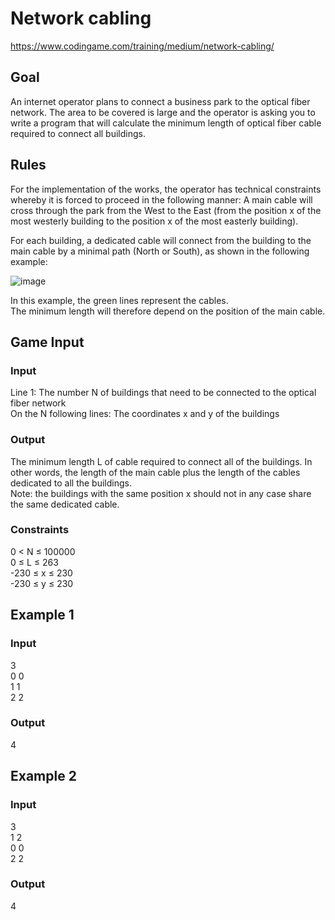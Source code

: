 # Network cabling
https://www.codingame.com/training/medium/network-cabling/

## Goal
An internet operator plans to connect a business park to the optical fiber network. The area to be covered is large and the operator is asking you to write a program that will calculate the minimum length of optical fiber cable required to connect all buildings.

## Rules
For the implementation of the works, the operator has technical constraints whereby it is forced to proceed in the following manner:
A main cable will cross through the park from the West to the East (from the position x of the most westerly building to the position x of the most easterly building).

For each building, a dedicated cable will connect from the building to the main cable by a minimal path (North or South), as shown in the following example:
 
![image](https://user-images.githubusercontent.com/91319870/214087717-3a61d231-e668-42b4-bc9f-df920cb2afed.png)

In this example, the green lines represent the cables. <br>
The minimum length will therefore depend on the position of the main cable.

## Game Input
### Input
Line 1: The number N of buildings that need to be connected to the optical fiber network <br>
On the N following lines: The coordinates x and y of the buildings

### Output
The minimum length L of cable required to connect all of the buildings. In other words, the length of the main cable plus the length of the cables dedicated to all the buildings. <br>
Note: the buildings with the same position x should not in any case share the same dedicated cable.

### Constraints
0 < N ≤ 100000 <br>
0 ≤ L ≤ 263 <br>
-230 ≤ x ≤ 230 <br>
-230 ≤ y ≤ 230 <br>

## Example 1
### Input
3 <br>
0 0 <br>
1 1 <br>
2 2

### Output
4 <br>

## Example 2
### Input
3 <br>
1 2 <br>
0 0 <br>
2 2

### Output
4
